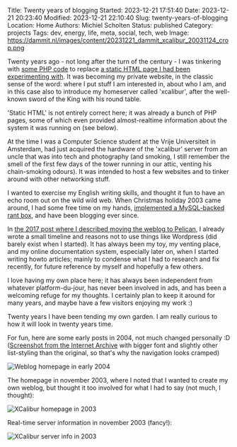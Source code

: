 Title: Twenty years of blogging
Started: 2023-12-21 17:51:40
Date: 2023-12-21 20:23:40
Modified: 2023-12-21 22:10:40
Slug: twenty-years-of-blogging
Location: Home
Authors: Michiel Scholten
Status: published
Category: projects
Tags: dev, energy, life, meta, social, tech, web
Image: https://dammit.nl/images/content/20231221_dammit_xcalibur_20031124_crop.png

Twenty years ago - not long after the turn of the century - I was tinkering with [some PHP code](https://github.com/aquatix/dammit/commits/master?after=7a084bfa7c0e36f63d52c6cc2154fb68a20a6cd7+384&branch=master&qualified_name=refs%2Fheads%2Fmaster) to replace [a static HTML page I had been experimenting with](https://web.archive.org/web/20030829140416/http://aquariusoft.org/~mbscholt/). It was becoming my private website, in the classic sense of the word: where I put stuff I am interested in, about who I am, and in this case also to introduce my homeserver called 'xcalibur', after the well-known sword of the King with his round table.

'Static HTML' is not entirely correct here; it was already a bunch of PHP pages, some of which even provided almost-realtime information about the system it was running on (see below).

At the time I was a Computer Science student at the Vrije Universiteit in Amsterdam, had just acquired the hardware of the 'xcalibur' server from an uncle that was into tech and photography (and smoking, I still remember the smell of the first few days of the tower running in our attic, venting his chain-smoking odours). It was intended to host a few websites and to tinker around with other networking stuff.

I wanted to exercise my English writing skills, and thought it fun to have an echo room out on the wild wild web. When Christmas holiday 2003 came around, I had some free time on my hands, [implemented a MySQL-backed rant box]({filename}20031221-my-very-own-rantbox.md), and have been blogging ever since.

In [the 2017 post where I described moving the weblog to Pelican]({filename}moved-to-pelican.md), I already wrote a small timeline and reasons not to use things like Wordpress (did barely exist when I started). It has always been my toy, my venting place, and my online documentation system, especially later on, when I started writing howto articles; mainly to condense what I had to research and fix recently, for future reference by myself and hopefully a few others.

I love having my own place here; it has always been independent from whatever platform-du-jour, has never been involved in ads, and has been a welcoming refuge for my thoughts. I certainly plan to keep it around for many years, and maybe have a few visitors enjoying my work :)

Twenty years I have been tending my own garden. I am really curious to how it will look in twenty years time.


For fun, here are some early posts in 2004, not much changed personally :D ([Screenshot from the Internet Archive](https://web.archive.org/web/20040205135520/http://aquariusoft.org:80/~mbscholt/) with bigger font and slightly other list-styling than the original, so that's why the navigation looks cramped)

![Weblog homepage in early 2004](https://dammit.nl/images/content/20231221_dammit_xcalibur_20040205_rantbox.png)


The homepage in november 2003, where I noted that I wanted to create my own weblog, but thought it too involved for what I had to say (not much, I thought):

![XCalibur homepage in 2003](https://dammit.nl/images/content/20231221_dammit_xcalibur_20031124.png)


Real-time server information in november 2003 (fancy!):

![XCalibur server info in 2003](https://dammit.nl/images/content/20231221_dammit_xcalibur_20031124_serverinfo.png)
